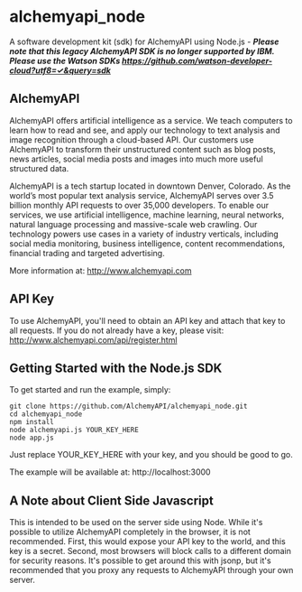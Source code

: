# alchemyapi_node #

A software development kit (sdk) for AlchemyAPI using Node.js - **_Please note that this legacy AlchemyAPI SDK is no longer supported by IBM. Please use the Watson SDKs https://github.com/watson-developer-cloud?utf8=✓&query=sdk_**


## AlchemyAPI ##

AlchemyAPI offers artificial intelligence as a service. We teach computers to learn how to read and see, and apply our technology to text analysis and image recognition through a cloud-based API. Our customers use AlchemyAPI to transform their unstructured content such as blog posts, news articles, social media posts and images into much more useful structured data. 

AlchemyAPI is a tech startup located in downtown Denver, Colorado. As the world’s most popular text analysis service, AlchemyAPI serves over 3.5 billion monthly API requests to over 35,000 developers. To enable our services, we use artificial intelligence, machine learning, neural networks, natural language processing and massive-scale web crawling. Our technology powers use cases in a variety of industry verticals, including social media monitoring, business intelligence, content recommendations, financial trading and targeted advertising.

More information at: http://www.alchemyapi.com



## API Key ##

To use AlchemyAPI, you'll need to obtain an API key and attach that key to all requests. If you do not already have a key, please visit: http://www.alchemyapi.com/api/register.html



## Getting Started with the Node.js SDK ##

To get started and run the example, simply:

	git clone https://github.com/AlchemyAPI/alchemyapi_node.git
	cd alchemyapi_node
	npm install
	node alchemyapi.js YOUR_KEY_HERE
	node app.js


Just replace YOUR_KEY_HERE with your key, and you should be good to go.

The example will be available at: http://localhost:3000


## A Note about Client Side Javascript ##

This is intended to be used on the server side using Node. While it's possible to utilize AlchemyAPI completely in the browser, it is not recommended. First, this would expose your API key to the world, and this key is a secret. Second, most browsers will block calls to a different domain for security reasons. It's possible to get around this with jsonp, but it's recommended that you proxy any requests to AlchemyAPI through your own server. 

